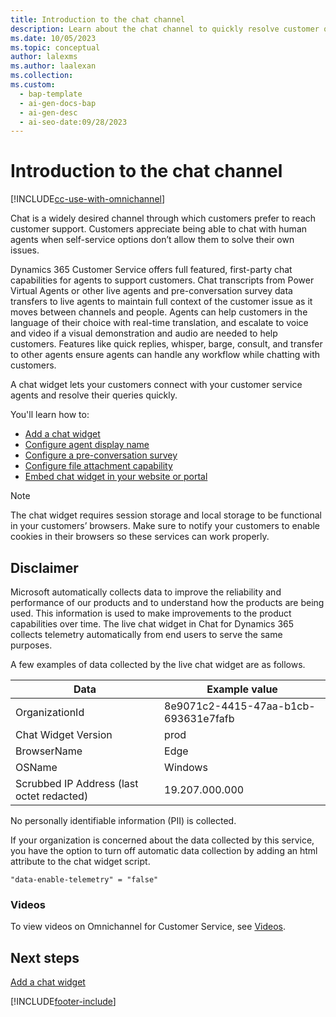 ```yaml
---
title: Introduction to the chat channel
description: Learn about the chat channel to quickly resolve customer queries with features like quick replies, whisper, barge, consult, and transfer.
ms.date: 10/05/2023
ms.topic: conceptual
author: lalexms
ms.author: laalexan
ms.collection:
ms.custom:
  - bap-template
  - ai-gen-docs-bap
  - ai-gen-desc
  - ai-seo-date:09/28/2023
---
```


# Introduction to the chat channel

[!INCLUDE[cc-use-with-omnichannel](../includes/cc-use-with-omnichannel.md)]

Chat is a widely desired channel through which customers prefer to reach customer support. Customers appreciate being able to chat with human agents when self-service options don’t allow them to solve their own issues.

Dynamics 365 Customer Service offers full featured, first-party chat capabilities for agents to support customers. Chat transcripts from Power Virtual Agents or other live agents and pre-conversation survey data transfers to live agents to maintain full context of the customer issue as it moves between channels and people. Agents can help customers in the language of their choice with real-time translation, and escalate to voice and video if a visual demonstration and audio are needed to help customers. Features like quick replies, whisper, barge, consult, and transfer to other agents ensure agents can handle any workflow while chatting with customers.

A chat widget lets your customers connect with your customer service agents and resolve their queries quickly.

You'll learn how to:

- [Add a chat widget](add-chat-widget.md)
- [Configure agent display name](agent-display-name.md)
- [Configure a pre-conversation survey](configure-pre-chat-survey.md)
- [Configure file attachment capability](configure-file-attachment.md)
- [Embed chat widget in your website or portal](embed-chat-widget-portal.md)

> [!NOTE]
> The chat widget requires session storage and local storage to be functional in your customers’ browsers. Make sure to notify your customers to enable cookies in their browsers so these services can work properly.

## Disclaimer

Microsoft automatically collects data to improve the reliability and performance of our products and to understand how the products are being used. This information is used to make improvements to the product capabilities over time. The live chat widget in Chat for Dynamics 365 collects telemetry automatically from end users to serve the same purposes. 

A few examples of data collected by the live chat widget are as follows.

| Data | Example value |
|---------------|------------------------|
| OrganizationId | 8e9071c2-4415-47aa-b1cb-693631e7fafb |
| Chat Widget Version | prod |
| BrowserName | Edge |
| OSName | Windows |
| Scrubbed IP Address (last octet redacted) | 19.207.000.000 | 
    
No personally identifiable information (PII) is collected.  

If your organization is concerned about the data collected by this service, you have the option to turn off automatic data collection by adding an html attribute to the chat widget script. 

`"data-enable-telemetry" = "false"`

### Videos

To view videos on Omnichannel for Customer Service, see [Videos](videos.md).

## Next steps

[Add a chat widget](add-chat-widget.md)  


[!INCLUDE[footer-include](../includes/footer-banner.md)]
